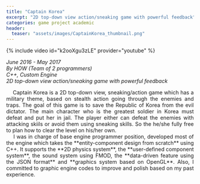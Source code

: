 ```yaml
---
title: "Captain Korea"
excerpt: "2D top-down view action/sneaking game with powerful feedback"
categories: game project academic
header:
  teaser: "assets/images/CaptainKorea_thumbnail.png"
---
```


{% include video id="k2ooXgu3zLE" provider="youtube" %}

*June 2016 - May 2017*  
*By HOW (Team of 2 programmers)*  
*C++, Custom Engine*  
*2D top-down view action/sneaking game with powerful feedback*  

<div style="text-align: justify" markdown="1">
&nbsp;&nbsp;&nbsp;&nbsp;Captain Korea is a 2D top-down view, sneaking/action game which has a military theme, based on stealth action going through the enemies and traps. The goal of this game is to save the Republic of Korea from the evil dictator. The main character who is the greatest soldier in Korea must defeat and put her in jail. The player either can defeat the enemies with attacking skiils or avoid them using sneaking skills. So the he/she fully free to plan how to clear the level on his/her own.
</div>

<div style="text-align: justify" markdown="1">
&nbsp;&nbsp;&nbsp;&nbsp;I was in charge of base engine programmer position, developed most of the engine which takes the **entity-component design from scratch** using C++. It supports the **2D physics system**, the **user-defined component system**, the sound system using FMOD, the **data-driven feature using the JSON format** and **graphics system based on OpenGL**. Also, I committed to graphic engine codes to improve and polish based on my past experience.
</div>


